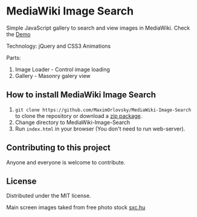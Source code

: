 MediaWiki Image Search
======================

Simple JavaScript gallery to search and view images in MediaWiki. 
Check the [Demo](http://sattu.net/projects/MediaWiki-Image-Search/index.html)

Technology: jQuery and CSS3 Animations

Parts:
1. Image Loader - Control image loading 
2. Gallery - Masonry galery view

## How to install MediaWiki Image Search

1. `git clone https://github.com/MaximOrlovsky/MediaWiki-Image-Search` to clone the repository or download a [zip package](https://github.com/MaximOrlovsky/MediaWiki-Image-Search/archive/master.zip).
2. Change directory to MediaWiki-Image-Search
3. Run `index.html` in your browser (You don't need to run web-server).

## Contributing to this project

Anyone and everyone is welcome to contribute.

## License

Distributed under the MIT license.

Main screen images taked from free photo stock [sxc.hu](http://sxc.hu)
